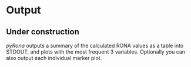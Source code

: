 # Output

## **Under construction**

*pyRona* outputs a summary of the calculated RONA values as a table into STDOUT, and plots with the most frequent 3 variables. Optionally you can also output each individual marker plot.

